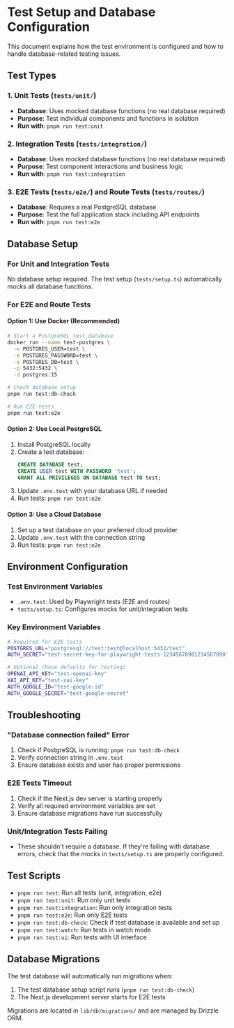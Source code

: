 # Test Setup and Database Configuration

This document explains how the test environment is configured and how to handle database-related testing issues.

## Test Types

### 1. Unit Tests (`tests/unit/`)
- **Database**: Uses mocked database functions (no real database required)
- **Purpose**: Test individual components and functions in isolation
- **Run with**: `pnpm run test:unit`

### 2. Integration Tests (`tests/integration/`)
- **Database**: Uses mocked database functions (no real database required)
- **Purpose**: Test component interactions and business logic
- **Run with**: `pnpm run test:integration`

### 3. E2E Tests (`tests/e2e/`) and Route Tests (`tests/routes/`)
- **Database**: Requires a real PostgreSQL database
- **Purpose**: Test the full application stack including API endpoints
- **Run with**: `pnpm run test:e2e`

## Database Setup

### For Unit and Integration Tests
No database setup required. The test setup (`tests/setup.ts`) automatically mocks all database functions.

### For E2E and Route Tests

#### Option 1: Use Docker (Recommended)
```bash
# Start a PostgreSQL test database
docker run --name test-postgres \
  -e POSTGRES_USER=test \
  -e POSTGRES_PASSWORD=test \
  -e POSTGRES_DB=test \
  -p 5432:5432 \
  -d postgres:15

# Check database setup
pnpm run test:db-check

# Run E2E tests
pnpm run test:e2e
```

#### Option 2: Use Local PostgreSQL
1. Install PostgreSQL locally
2. Create a test database:
   ```sql
   CREATE DATABASE test;
   CREATE USER test WITH PASSWORD 'test';
   GRANT ALL PRIVILEGES ON DATABASE test TO test;
   ```
3. Update `.env.test` with your database URL if needed
4. Run tests: `pnpm run test:e2e`

#### Option 3: Use a Cloud Database
1. Set up a test database on your preferred cloud provider
2. Update `.env.test` with the connection string
3. Run tests: `pnpm run test:e2e`

## Environment Configuration

### Test Environment Variables
- `.env.test`: Used by Playwright tests (E2E and routes)
- `tests/setup.ts`: Configures mocks for unit/integration tests

### Key Environment Variables
```bash
# Required for E2E tests
POSTGRES_URL="postgresql://test:test@localhost:5432/test"
AUTH_SECRET="test-secret-key-for-playwright-tests-12345678901234567890"

# Optional (have defaults for testing)
OPENAI_API_KEY="test-openai-key"
XAI_API_KEY="test-xai-key"
AUTH_GOOGLE_ID="test-google-id"
AUTH_GOOGLE_SECRET="test-google-secret"
```

## Troubleshooting

### "Database connection failed" Error
1. Check if PostgreSQL is running: `pnpm run test:db-check`
2. Verify connection string in `.env.test`
3. Ensure database exists and user has proper permissions

### E2E Tests Timeout
1. Check if the Next.js dev server is starting properly
2. Verify all required environment variables are set
3. Ensure database migrations have run successfully

### Unit/Integration Tests Failing
- These shouldn't require a database. If they're failing with database errors, check that the mocks in `tests/setup.ts` are properly configured.

## Test Scripts

- `pnpm run test`: Run all tests (unit, integration, e2e)
- `pnpm run test:unit`: Run only unit tests
- `pnpm run test:integration`: Run only integration tests  
- `pnpm run test:e2e`: Run only E2E tests
- `pnpm run test:db-check`: Check if test database is available and set up
- `pnpm run test:watch`: Run tests in watch mode
- `pnpm run test:ui`: Run tests with UI interface

## Database Migrations

The test database will automatically run migrations when:
1. The test database setup script runs (`pnpm run test:db-check`)
2. The Next.js development server starts for E2E tests

Migrations are located in `lib/db/migrations/` and are managed by Drizzle ORM.